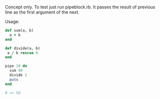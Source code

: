 Concept only. To test just run pipeblock.rb.
It passes the result of previous line as the first argument of the next.

Usage:

```ruby
def sum(a, b)
  a + b
end

def divide(a, b)
 a / b rescue 0
end

pipe 10 do
  sum 90
  divide 2
  puts
end

# => 50
```
